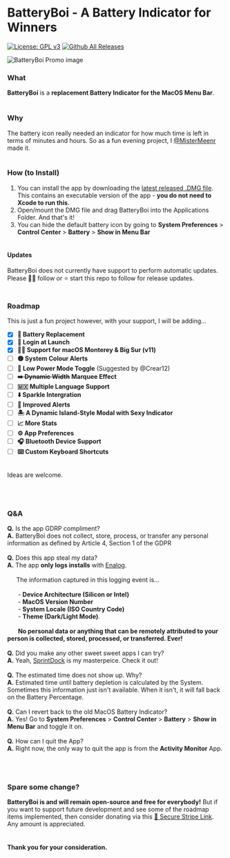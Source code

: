 # BatteryBoi - A Battery Indicator for Winners
[![License: GPL v3](https://img.shields.io/badge/License-GPLv3-blue.svg)](https://www.gnu.org/licenses/gpl-3.0)
[![Github All Releases](https://img.shields.io/github/downloads/thebarbican19/BatteryBoi/total.svg)]()

![BatteryBoi Promo image](https://pub-3d59231d7ecc43e7af32a82026f9e071.r2.dev/batteryboi-promo.jpeg)
### What
**BatteryBoi** is a **replacement Battery Indicator for the MacOS Menu Bar**. <br><br>

### Why
The battery icon really needed an indicator for how much time is left in terms of minutes and hours. So as a fun evening project, I [@MisterMeenr](https://twitter.com/mistermeenr) made it. <br><br>

### How (to Install)

1. You can install the app by downloading the [latest released .DMG file](https://github.com/thebarbican19/BatteryBoi/releases/). This contains an executable version of the app - **you do not need to Xcode to run this.**
2. Open/mount the DMG file and drag BatteryBoi into the Applications Folder. And that's it!
3. You can hide the default battery icon by going to **System Preferences** > **Control Center** > **Battery** > **Show in Menu Bar**
<br><br>

#### Updates
BatteryBoi does not currently have support to perform automatic updates. Please 🚶🏻 follow or ⭐️ start this repo to follow for release updates. 
<br><br>

### Roadmap
This is just a fun project however, with your support, I will be adding...

- [X] **🔋 Battery Replacement**
- [x] **🚀 Login at Launch**
- [x] **👴🏻 Support for macOS Monterey & Big Sur (v11)**
- [ ] **🟡 System Colour Alerts**
- [ ] **🪫 Low Power Mode Toggle** (Suggested by @Crear12)
- [ ] ~~**➡️ Dynamic Width**~~ **Marquee Effect**
- [ ] **🇲🇽 Multiple Language Support**
- [ ] **⬇️ Sparkle Intergration**
- [ ] **🚨 Improved Alerts**
- [ ] **🏝️ A Dynamic Island-Style Modal with Sexy Indicator**
- [ ] **📈 More Stats**
- [ ] **⚙️ App Preferences**
- [ ] **🎧 Bluetooth Device Support**
- [ ] **⌨️ Custom Keyboard Shortcuts**

<br>Ideas are welcome. 

<br><br>

### Q&A
**Q.** Is the app GDRP compliment?<br>
**A.** BatteryBoi does not collect, store, process, or transfer any personal information as defined by Article 4, Section 1 of the GDPR
<br><br>
**Q.** Does this app steal my data? <br>
**A.** The app **only logs installs** with [Enalog](https://github.com/thebarbican19/EnalogSwift). <br><br>&ensp;&ensp;&ensp;The information captured in this logging event is... <br><br>&ensp;&ensp;&ensp; - **Device Architecture (Silicon or Intel)** <br>
&ensp;&ensp;&ensp; - **MacOS Version Number**<br>
&ensp;&ensp;&ensp; - **System Locale (ISO Country Code)** <br>
&ensp;&ensp;&ensp; - **Theme (Dark/Light Mode)**. <br><br>
&ensp;&ensp;&ensp; **No personal data or anything that can be remotely attributed to your person is collected, stored, processed, or transferred. Ever!**
<br><br>
**Q.** Did you make any other sweet sweet apps I can try? <br>
**A.** Yeah, [SprintDock](https://sprintdock.app) is my masterpeice. Check it out!
<br><br>
**Q.** The estimated time does not show up. Why? <br>
**A.** Estimated time until battery depletion is calculated by the System. Sometimes this information just isn't available. When it isn't, it will fall back on the Battery Percentage. 
<br><br>
**Q.** Can I revert back to the old MacOS Battery Indicator?<br>
**A.** Yes! Go to **System Preferences** > **Control Center** > **Battery** > **Show in Menu Bar** and toggle it on. 
<br><br>
**Q.** How can I quit the App?<br>
**A.** Right now, the only way to quit the app is from the **Activity Monitor** App.

<br><br>

### Spare some change?
**BatteryBoi is and will remain open-source and free for everybody!** But if you want to support future development and see some of the roadmap items implemented, then consider donating via this [🔐 Secure Stripe Link](https://donate.stripe.com/5kAg2R7LJ2rkepq14b). Any amount is appreciated. 
<br><br>

#### Thank you for your consideration.
